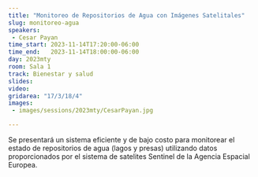 ```yaml
---
title: "Monitoreo de Repositorios de Agua con Imágenes Satelitales"
slug: monitoreo-agua
speakers:
 - Cesar Payan
time_start: 2023-11-14T17:20:00-06:00
time_end:   2023-11-14T18:00:00-06:00
day: 2023mty
room: Sala 1 
track: Bienestar y salud
slides: 
video: 
gridarea: "17/3/18/4"
images:
 - images/sessions/2023mty/CesarPayan.jpg

---
```


Se presentará un sistema eficiente y de bajo costo para monitorear el estado de repositorios de agua (lagos y presas) utilizando datos proporcionados por el sistema de satelites Sentinel de la Agencia Espacial Europea. 
